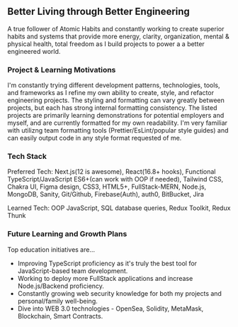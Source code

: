 ## Better Living through Better Engineering

 A true follower of Atomic Habits and constantly working to create superior habits and systems that provide more energy, clarity, organization, mental & physical health, total freedom as I build projects to power a a better engineered world. 

### Project & Learning Motivations

I'm constantly trying different development patterns, technologies, tools, and frameworks as I refine my own ability to create, style, and refactor engineering projects. The styling and formatting can vary greatly between projects, but each has strong internal formatting consistency. The listed projects are primarily learning demonstrations for potential employers and myself, and are currently formatted for my own readability. I'm very familiar with utilizng team formatting tools (Prettier/EsLint/popular style guides) and can easily output code in any style format requested of me.

### Tech Stack

Preferred Tech: Next.js(12 is awesome), React(16.8+ hooks), Functional TypeScript/JavaScript ES6+(can work with OOP if needed), Tailwind CSS, Chakra UI, Figma design, CSS3, HTML5+, FullStack-MERN, Node.js, MongoDB, Sanity, Git/Github, Firebase(Auth), auth0, BitBucket, Jira

Learned Tech: OOP JavaScript, SQL database queries, Redux Toolkit, Redux Thunk

### Future Learning and Growth Plans

Top education initiatives are... 
  - Improving TypeScript proficiency as it's truly the best tool for JavaScript-based team development.
  - Working to deploy more FullStack applications and increase Node.js/Backend proficiency.
  - Constantly growing web security knowledge for both my projects and personal/family well-being.
  - Dive into WEB 3.0 technologies - OpenSea, Solidity, MetaMask, Blockchain, Smart Contracts.
